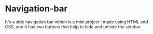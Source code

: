 # Navigation-bar
It's a side navigation bar which is a mini project I made using HTML and CSS, and it has two buttons that help to hide and unhide the sidebar.
